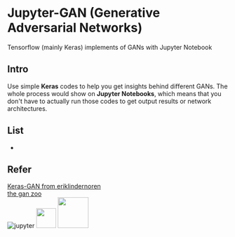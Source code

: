 # Jupyter-GAN (Generative Adversarial Networks)
Tensorflow (mainly Keras) implements of GANs with Jupyter Notebook

## Intro

Use simple **Keras** codes to help you get insights behind different GANs. The whole process would show on **Jupyter Notebooks**, which means that you don't have to actually run those codes to get output results or network architectures.

## List

- 

## Refer

[Keras-GAN from eriklindernoren](https://github.com/eriklindernoren/Keras-GAN)  
[the gan zoo](https://github.com/hindupuravinash/the-gan-zoo)  
![jupyter](https://jupyter.org/assets/main-logo.svg)
<img src="https://keras.io/img/keras-logo-small.jpg" width="45" />
<img src="https://gss1.bdstatic.com/-vo3dSag_xI4khGkpoWK1HF6hhy/baike/c0%3Dbaike180%2C5%2C5%2C180%2C60/sign=949697aa8f8ba61ecbe3c07d205dfc6f/d31b0ef41bd5ad6ef867f58a8ccb39dbb6fd3c37.jpg" width="70" />